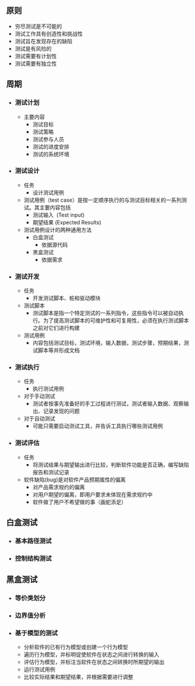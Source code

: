 ## 原则
- 穷尽测试是不可能的
- 测试工作具有创造性和挑战性
- 测试旨在发现存在的缺陷
- 测试是有风险的
- 测试需要有计划性
- 测试需要有独立性
## 周期
- ### 测试计划
	- 主要内容
		- 测试目标
		- 测试策略
		- 测试参与人员
		- 测试的进度安排
		- 测试的系统环境
- ### 测试设计
	- 任务
		- 设计测试用例
	- 测试用例（test case）是按一定顺序执行的与测试目标相关的一系列测试。其主要内容包括
		- 测试输入  (Test input)
		- 期望结果 (Expected Results)
	- 测试用例设计的两种通用方法
		- 白盒测试
			- 依据源代码
		- 黑盒测试
			- 依据需求
- ### 测试开发
	- 任务
		- 开发测试脚本、桩和驱动模块
	- 测试脚本
		- 测试脚本是指一个特定测试的一系列指令，这些指令可以被自动执行。为了提高测试脚本的可维护性和可复用性，必须在执行测试脚本之前对它们进行构建
	- 测试用例
		- 内容包括测试目标，测试环境，输入数据，测试步骤，预期结果，测试脚本等并形成文档
- ### 测试执行
	- 任务
		- 执行测试用例
	- 对于手动测试
		- 测试者按事先准备好的手工过程进行测试，测试者输入数据、观察输出、记录发现的问题
	- 对于自动测试
		- 可能只需要启动测试工具，并告诉工具执行哪些测试用例
- ### 测试评估
	- 任务
		- 将测试结果与期望输出进行比较，判断软件功能是否正确，编写缺陷报告和测试记录
	- 软件缺陷(bug)是对软件产品预期属性的偏离
		- 对产品需求规约的偏离
		- 对用户期望的偏离，即用户要求未体现在需求规约中
		- 软件做了用户不希望做的事（画蛇添足）
## 白盒测试
- ### 基本路径测试
- ### 控制结构测试
## 黑盒测试
- ### 等价类划分
- ### 边界值分析
- ### 基于模型的测试
	- 分析软件的已有行为模型或创建一个行为模型
	- 遍历行为模型，并标明促使软件在状态之间进行转换的输入
	- 评估行为模型，并标注当软件在状态之间转换时所期望的输出
	- 运行测试用例
	- 比较实际结果和期望结果，并根据需要进行调整

